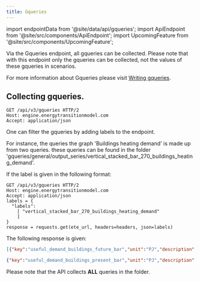 ```yaml
---
title: Gqueries
---
```


import endpointData from '@site/data/api/gqueries';
import ApiEndpoint from '@site/src/components/ApiEndpoint';
import UpcomingFeature from '@site/src/components/UpcomingFeature';

Via the Gqueries endpoint, all gqueries can be collected. 
Please note that with this endpoint only the gqueries can be collected, not the values of these gqueries in scenarios.

For more information about Gqueries please visit [Writing gqueries](../contrib/authoring-gqueries.md).

## Collecting gqueries.




<ApiEndpoint data={endpointData.gqeuries} />

```http title="Example request"
GET /api/v3/gqueries HTTP/2
Host: engine.energytransitionmodel.com
Accept: application/json
```



One can filter the gqueries by adding labels to the endpoint.

For instance, the queries the graph 'Buildings heating demand' is made up from two queries. these queries can be found in the folder 'gqueries/general/output_series/vertical_stacked_bar_270_buildings_heating_demand'. 

If the label is given in the following format:

```http title="Example request"
GET /api/v3/gqueries HTTP/2
Host: engine.energytransitionmodel.com
Accept: application/json
labels = {
  "labels":	
    [ "vertical_stacked_bar_270_buildings_heating_demand"
    ]
}
response = requests.get(ete_url, headers=headers, json=labels)
```
The following response is given:

```json title="Example response"
[{"key":"useful_demand_buildings_future_bar","unit":"PJ","description":null,"labels":["output_elements","output_series","vertical_stacked_bar_270_buildings_heating_demand"]},

{"key":"useful_demand_buildings_present_bar","unit":"PJ","description":null,"labels":["output_elements","output_series","vertical_stacked_bar_270_buildings_heating_demand"]}]
```

Please note that the API collects **ALL** queries in the folder. 



